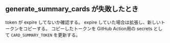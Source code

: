 ## generate_summary_cards が失敗したとき
token が expire してないか確認する。
expire していた場合は拡張し、新しいトークンをコピーする。
コピーしたトークンを GitHub Action用の secrets として `CARD_SUMMARY_TOKEN` を更新する。
